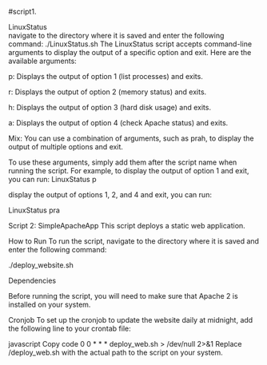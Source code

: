 
#script1.


LinuxStatus 	 
 navigate to the directory where it is saved and enter the following command:
        ./LinuxStatus.sh
The LinuxStatus script accepts command-line arguments to display the output of a specific option and exit. Here are the available arguments:

p: Displays the output of option 1 (list processes) and exits.

r: Displays the output of option 2 (memory status) and exits.

h: Displays the output of option 3 (hard disk usage) and exits.

a: Displays the output of option 4 (check Apache status) and exits.

Mix: You can use a combination of arguments, such as prah, to display the output of multiple options and exit.


To use these arguments, simply add them after the script name when running the script. For example, to display the output of option 1 and exit, you can run:
LinuxStatus p

display the output of options 1, 2, and 4 and exit, you can run:

LinuxStatus pra

Script 2: SimpleApacheApp
This script deploys a static web application.

How to Run
To run the script, navigate to the directory where it is saved and enter the following command:

./deploy_website.sh

Dependencies

Before running the script, you will need to make sure that Apache 2 is installed on your system.


Cronjob
To set up the cronjob to update the website daily at midnight, add the following line to your crontab file:

javascript
Copy code
0 0 * * * deploy_web.sh > /dev/null 2>&1
Replace /deploy_web.sh with the actual path to the script on your system.






